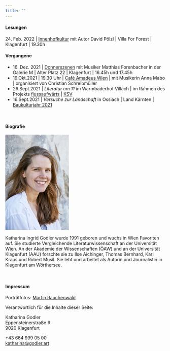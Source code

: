 ```yaml
---
title: ""
---
```


#### Lesungen

<span style=“color:grey“>24. Feb. 2022 | <a href="https://innenhofkultur.at/termine/lesung-mit-katharina-godler-und-david-poelzl-villa-for-forest/">Innenhofkultur</a> mit Autor David Pölzl | Villa For Forest | Klagenfurt | 19.30h</span>

#### Vergangene

* <span style=“color:grey“>16. Dez. 2021 | <a href="https://www.facebook.com/events/3114396665552831">Donnerszenen</a> mit Musiker Matthias Forenbacher in der Galerie M | Alter Platz 22 | Klagenfurt | 16.45h und 17.45h</span>
* 19.Okt.2021 | 19.30 Uhr | <a href="https://www.facebook.com/events/417808883035395/" target="_blank">Café Amadeus Wien</a> | mit Musikerin Anna Mabo | organisiert von Christian Schreibmüller
* <span style=“color:grey“>26.Sept.2021 | _Literatur um 11_ im Warmbaderhof Villach | im Rahmen des Projekts <a href="https://www.kulturstiftung.at/aktuell/termine-siegerprojekte/" target="_blank">flussaufwärts</a> | <a href="https://kaerntner-schriftsteller.at/" target="_blank">KSV</a></span>
* <span style=“color:grey“>16.Sept.2021 | _Versuche zur Landschaft_ in Ossiach | Land Kärnten | <a href="https://architektur-kaernten.at/programm/kalender/versuche-zur-landschaft" target="_blank">Baukulturjahr 2021</a></span> 

<p><br/></p>

#### Biografie
<img style="height: 300px" src="godler2_300px.jpg" />
<p>Katharina Ingrid Godler wurde 1991 geboren und wuchs in Wien Favoriten auf. Sie studierte Vergleichende Literaturwissenschaft an der Universität Wien. An der Akademie der Wissenschaften (ÖAW) und an der Universität Klagenfurt (AAU) forschte sie zu Ilse Aichinger, Thomas Bernhard, Karl Kraus und Robert Musil. Sie lebt und arbeitet als Autorin und Journalistin in Klagenfurt am Wörthersee.</p>

<p><br/></p>
<h4 id="impressum">Impressum</h4>
Porträtfotos: <a href="https://martinrauchenwald.com/">Martin Rauchenwald</a>
<p>Verantwortlich für die Inhalte dieser Seite:</p>
<p>Katharina Godler<br/>
Eppensteinerstraße 6<br/>
9020 Klagenfurt<br/>

+43 664 999 05 00<br/>
<a href="katharina@godler.art">katharina@godler.art</a>
